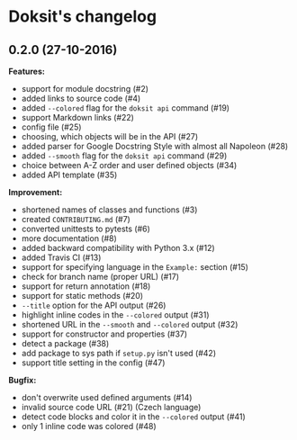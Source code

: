 # Doksit's changelog

## 0.2.0 (27-10-2016)

**Features:**

- support for module docstring (#2)
- added links to source code (#4)
- added `--colored` flag for the `doksit api` command (#19)
- support Markdown links (#22)
- config file (#25)
- choosing, which objects will be in the API (#27)
- added parser for Google Docstring Style with almost all Napoleon (#28)
- added `--smooth` flag for the `doksit api` command (#29)
- choice between A-Z order and user defined objects (#34)
- added API template (#35)

**Improvement:**

- shortened names of classes and functions (#3)
- created `CONTRIBUTING.md` (#7)
- converted unittests to pytests (#6)
- more documentation (#8)
- added backward compatibility with Python 3.x (#12)
- added Travis CI (#13)
- support for specifying language in the `Example:` section (#15)
- check for branch name (proper URL) (#17)
- support for return annotation (#18)
- support for static methods (#20)
- `--title` option for the API output (#26)
- highlight inline codes in the `--colored` output (#31)
- shortened URL in the `--smooth` and `--colored` output (#32)
- support for constructor and properties (#37)
- detect a package (#38)
- add package to sys path if `setup.py` isn't used (#42)
- support title setting in the config (#47)

**Bugfix:**

- don't overwrite used defined arguments (#14)
- invalid source code URL (#21) (Czech language)
- detect code blocks and color it in the `--colored` output (#41)
- only 1 inline code was colored (#48)

